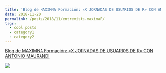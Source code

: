 ```yaml
---
title: 'Blog de MAXIMNA Formación: «X JORNADAS DE USUARIOS DE R» CON ANTONIO MAURANDI'
date: 2018-11-20
permalink: /posts/2018/11/entrevista-maximaF/
tags:
  - cool posts
  - category1
  - category2
---
```


[Blog de MAXIMNA Formación: «X JORNADAS DE USUARIOS DE R» CON ANTONIO MAURANDI](https://www.maximaformacion.es/blog-dat/x-jornadas-de-usuarios-de-r-con-antonio-maurandi/)


[![](https://amaurandi.github.io/files/maximaformacion1.png)](https://www.maximaformacion.es/blog-dat/x-jornadas-de-usuarios-de-r-con-antonio-maurandi/) 
